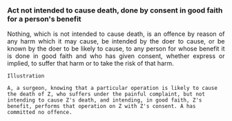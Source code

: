 ### Act not intended to cause death, done by consent in good faith for a person's benefit
<div style="text-align: justify">

Nothing, which is not intended to cause death, is an offence by reason of any harm which it may cause, be intended by the doer to cause, or be known by the doer to be likely to cause, to any person for whose benefit it is done in good faith and who has given consent, whether express or implied, to suffer that harm or to take the risk of that harm.

</div>

    Illustration

    A, a surgeon, knowing that a particular operation is likely to cause the death of Z, who suffers under the painful complaint, but not intending to cause Z's death, and intending, in good faith, Z's benefit, performs that operation on Z with Z's consent. A has committed no offence.
